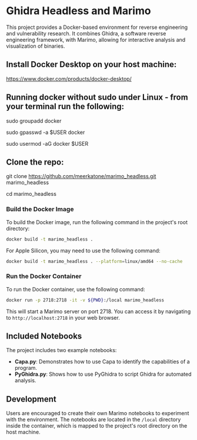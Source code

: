 # Ghidra Headless and Marimo

This project provides a Docker-based environment for reverse engineering and vulnerability research. It combines Ghidra, a software reverse engineering framework, with Marimo, allowing for interactive analysis and visualization of binaries.

## Install Docker Desktop on your host machine:

https://www.docker.com/products/docker-desktop/

## Running docker without sudo under Linux - from your terminal run the following:

sudo groupadd docker

sudo gpasswd -a $USER docker

sudo usermod -aG docker $USER

## Clone the repo:

git clone https://github.com/meerkatone/marimo_headless.git marimo_headless

cd marimo_headless

### Build the Docker Image

To build the Docker image, run the following command in the project's root directory:

```bash
docker build -t marimo_headless .
```

For Apple Silicon, you may need to use the following command:

```bash
docker build -t marimo_headless . --platform=linux/amd64 --no-cache
```

### Run the Docker Container

To run the Docker container, use the following command:

```bash
docker run -p 2718:2718 -it -v ${PWD}:/local marimo_headless
```

This will start a Marimo server on port 2718. You can access it by navigating to `http://localhost:2718` in your web browser.

## Included Notebooks

The project includes two example notebooks:

- **Capa.py**: Demonstrates how to use Capa to identify the capabilities of a program.
- **PyGhidra.py**: Shows how to use PyGhidra to script Ghidra for automated analysis.

## Development

Users are encouraged to create their own Marimo notebooks to experiment with the environment. The notebooks are located in the `/local` directory inside the container, which is mapped to the project's root directory on the host machine.
